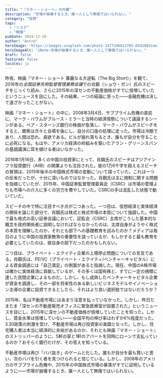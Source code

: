 ```yaml
---
title: "『マネー・ショート』の内幕"
description: "市場が崩壊するとき、誰一人として無傷ではいられない。"
category: "投資"
tags:
  - "リスク"
  - "戦略"
pubDate: 2024-12-20
author: "Astro"
heroImage: "https://images.unsplash.com/photo-1477346611705-65d1883cee1e"
heroImageAlt: "iNote-市場が崩壊するとき、誰一人として無傷ではいられない。"
draft: false
featured: false
locales: ja
---
```


昨夜、映画『マネー・ショート 華麗なる大逆転（The Big Short）』を観て、2016年の*全国証券先物監督管理業務会議*での肖鋼（ショウ・ガン）氏のスピーチをじっくり読み、さらに2015年の深センの不動産価格がすでに倍増していたというニュースを目にした。その結果、一つの結論に至った——金融危機は決して遠ざかったことがない。

映画『マネー・ショート』の中に、2008年3月4日、サブプライム危機の直前に、マーク・バウムがブルース・ミラーと当時の経済情勢について議論するシーンがある。ベア・スターンズ銀行の株価が急落し、マーク・バウムがスピーチをすると、聴衆は次々と会場を後にし、自分の口座の処理に走った。市場は冷酷であり、人間は恐れ、貪欲である。ビルが崩れ落ちるとき、誰もが自分を守ることに必死になる。もはや、アメリカ経済の枠組みを築いたアラン・グリーンスパンの基調講演に耳を傾ける者はいなかった。

2016年1月16日、多くの中国の投資家にとって、肖鋼氏のスピーチはアジアインフラ投資銀行（AIIB）の開業よりも注目された。彼の1万6千字を超えるスピーチの冒頭は、2015年後半の中国株式市場の変動について語っていた。これは一つの反省だったが、十分に深いものではなかった。肖鋼氏は主に規制に関する問題を指摘していたが、2015年、中国証券監督管理委員会（CSRC）は市場の管理よりも市場への介入に多くの労力を費やしていた。CSRCの手は混乱した状態で動いていた。

スピーチの中で特に注目すべき点が二つあった。一つ目は、仮想経済と実体経済の関係を論じた部分で、肖鋼氏は株式と株式市場の本質について強調した。中国で最も格式の高い証券会議において、証監会（CSRC）主席がこうした基本的な概念を政府関係者に説明しなければならなかったのは、主席自身がようやく株式の本質を理解したのか、それとも部下への基礎教育を試みたのか？メディアは毎日のように中国の投資家教育の重要性を語っているが、もしかすると最も教育を必要としていたのは、彼自身の部下だったのかもしれない。

二つ目は、プライベート・エクイティ企業の上場停止問題についての言及である。肖鋼氏は、PE/VC（プライベート・エクイティ/ベンチャーキャピタル）による資金調達には「自己満足」の側面があると指摘した。現在、中国のA株市場は確かに実体経済に貢献しているが、その多くは国有株と、すでに一定の規模に達した民間企業によるものだ。しかし、もし成熟したベンチャーキャピタル企業が資金を調達し、その一部を将来性のある新しいビジネスモデルやイノベーション主導の企業に投資できるとしたら、それはより良い選択肢ではないだろうか？

2015年、私は不動産市場にはあまり注意を払っていなかった。しかし、昨日たまたま「深センの不動産販売オフィスに緊急医療室が設置された」というニュースを目にし、2015年に深センの不動産価格が倍増していたことを知った。しかし、賃金水準は倍増していない——全国平均の伸び率はわずか6%程度だった。3.30政策の刺激を受け、不動産市場は再び投資家の楽園となった。しかし、住宅購入者は本当に経済的に余裕があるのか、それとも映画『マネー・ショート』のストリッパーのように、5軒の家と1軒のアパートを同時にローンで支払っているのか？おそらく銀行だけが、その答えを知っている。

不動産市場は再び「ババ抜き」のゲームと化した。誰もが自分を最も賢いと思い、次のババを引く者を見つけられると信じている。しかし、2008年のアメリカのサブプライム危機や、2015年の中国株式市場の暴落がすでに証明しているように——市場が崩壊するとき、誰一人として無傷ではいられない。
